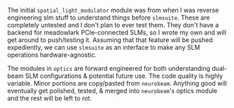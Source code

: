 

The initial `spatial_light_modulator` module was from when I was reverse engineering 
slm stuff to understand things before `slmsuite`. These are completely untested and I don't 
plan to ever test them. They don't have a backend for meadowlark PCIe-connected SLMs, 
so I wrote my own and will get around to push/testing it. Assuming that that feature 
will be pushed expediently, we can use `slmsuite` as an interface to make any SLM operations 
hardware-agnostic. 

The modules in `optics` are forward engineered for both understanding dual-beam SLM configurations 
& potential future use. The code quality is highly variable. Minor portions are copy/pasted from
`neurobeam`. Anything good will eventually get polished, tested, & merged into `neurobeam`'s optics 
module and the rest will be left to rot.
